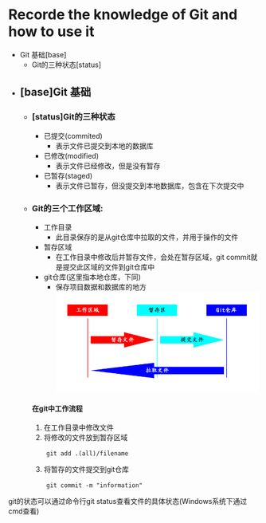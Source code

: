 # Recorde the knowledge of Git and how to use it
* Git 基础[base]
	* Git的三种状态[status]
* ## [base]Git 基础
	* ### [status]Git的三种状态
		* 已提交(commited)
			* 表示文件已提交到本地的数据库
		* 已修改(modified)
			* 表示文件已经修改，但是没有暂存
		* 已暂存(staged)
			* 表示文件已暂存，但没提交到本地数据库，包含在下次提交中
	* ### Git的三个工作区域: 
		* 工作目录
			* 此目录保存的是从git仓库中拉取的文件，并用于操作的文件
		* 暂存区域
			* 在工作目录中修改后并暂存文件，会处在暂存区域，git commit就是提交此区域的文件到git仓库中
		* git仓库(这里指本地仓库，下同)
			* 保存项目数据和数据库的地方
		![area](area.jpg)
		#### 在git中工作流程
		1. 在工作目录中修改文件
		2. 将修改的文件放到暂存区域
		```
			git add .(all)/filename
		```
		3. 将暂存的文件提交到git仓库
		```
			git commit -m "information"
		```
git的状态可以通过命令行git status查看文件的具体状态(Windows系统下通过cmd查看)	
